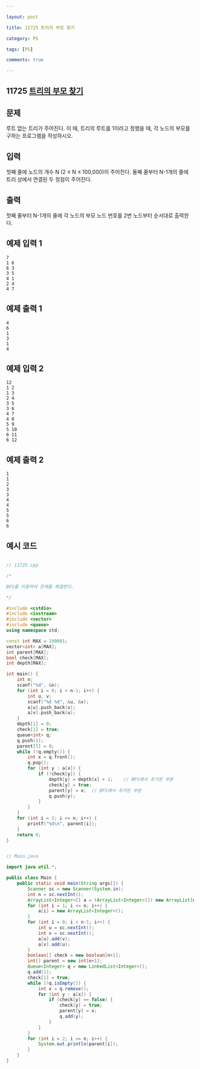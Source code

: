```yaml
---

layout: post

title: 11725 트리의 부모 찾기

category: PS

tags: [PS]

comments: true

---
```


## 11725 [트리의 부모 찾기](https://www.acmicpc.net/problem/11725)

## 문제

루트 없는 트리가 주어진다. 이 때, 트리의 루트를 1이라고 정했을 때, 각 노드의 부모를 구하는 프로그램을 작성하시오.

## 입력

첫째 줄에 노드의 개수 N (2 ≤ N ≤ 100,000)이 주어진다. 둘째 줄부터 N-1개의 줄에 트리 상에서 연결된 두 정점이 주어진다.

## 출력

첫째 줄부터 N-1개의 줄에 각 노드의 부모 노드 번호를 2번 노드부터 순서대로 출력한다.

## 예제 입력 1

~~~
7
1 6
6 3
3 5
4 1
2 4
4 7
~~~

## 예제 출력 1

~~~
4
6
1
3
1
4
~~~

## 예제 입력 2

~~~
12
1 2
1 3
2 4
3 5
3 6
4 7
4 8
5 9
5 10
6 11
6 12
~~~

## 예제 출력 2

~~~
1
1
2
3
3
4
4
5
5
6
6
~~~

## 예시 코드

```cpp

// 11725.cpp

/*

BFS를 이용하여 문제를 해결한다.

*/

#include <cstdio>
#include <iostream>
#include <vector>
#include <queue>
using namespace std;

const int MAX = 100001;
vector<int> a[MAX];
int parent[MAX];
bool check[MAX];
int depth[MAX];

int main() {
    int n;
    scanf("%d", &n);
    for (int i = 0; i < n-1; i++) {
        int u, v;
        scanf("%d %d", &u, &v);
        a[u].push_back(v);
        a[v].push_back(u);
    }
    depth[1] = 0;
    check[1] = true;
    queue<int> q;
    q.push(1);
    parent[1] = 0;
    while (!q.empty()) {
        int x = q.front();
        q.pop();
        for (int y : a[x]) {
            if (!check[y]) {
                depth[y] = depth[x] + 1;	// BFS에서 추가된 부분
                check[y] = true;
                parent[y] = x;	// BFS에서 추가된 부분
                q.push(y);
            }
        }
    }
    for (int i = 2; i <= n; i++) {
        printf("%d\n", parent[i]);
    }
    return 0;
}
```

```java

// Main.java

import java.util.*;

public class Main {
    public static void main(String args[]) {
        Scanner sc = new Scanner(System.in);
        int n = sc.nextInt();
        ArrayList<Integer>[] a = (ArrayList<Integer>[]) new ArrayList[n+1];
        for (int i = 1; i <= n; i++) {
            a[i] = new ArrayList<Integer>();
        }
        for (int i = 0; i < n-1; i++) {
            int u = sc.nextInt();
            int v = sc.nextInt();
            a[u].add(v);
            a[v].add(u);
        }
        boolean[] check = new boolean[n+1];
        int[] parent = new int[n+1];
        Queue<Integer> q = new LinkedList<Integer>();
        q.add(1);
        check[1] = true;
        while (!q.isEmpty()) {
            int x = q.remove();
            for (int y : a[x]) {
                if (check[y] == false) {
                    check[y] = true;
                    parent[y] = x;
                    q.add(y);
                }
            }
        }
        for (int i = 2; i <= n; i++) {
            System.out.println(parent[i]);
        }
    }
}

```